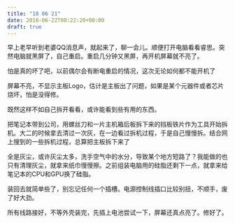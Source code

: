 ```yaml
---
title: "18 06 21"
date: 2018-06-22T00:22:20+08:00
draft: true
---
```


早上老早听到老婆QQ消息声，就起来了，聊一会儿。顺便打开电脑看看睿思。突然电脑就黑屏了，自己重启。重启几分钟又黑屏，再开机屏幕就不亮了。

怕是真的坏了吧，以前偶尔会有断电重启的情况，这次无论如何都不能开机了

屏幕不亮，不显示主板Logo，估计是主板出了问题，如果是某个元器件或者芯片烧坏，怕是没得修。

既然这样不如自己拆开看看，或许能看到些有用的东西。

把笔记本带到公司，用螺丝刀和一片主机箱后板拆下来的挡板铁片作为工具开始拆机。大二的时候拿去清过一次灰，在一边看过拆机过程，于是自己慢慢拆。结合网上搜到的一些拆机过程，总算把主板拆下来了

全是灰尘，或许灰尘太多，洗手空气中的水分，导致某个地方短路了？我能做的也只有清理灰尘，就拿来纸巾慢慢擦。之前组装电脑用的硅脂还剩下一点，就拿来给笔记本的CPU和GPU换了硅脂。

装回去就简单些了，别忘记任何一个插槽。电源控制线插口比较别扭，不顺手，废了好大劲。

所有线路接好，不等外壳装完，先插上电池尝试一下，屏幕还真点亮了。修好了。
